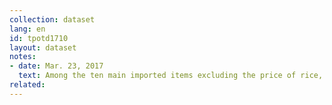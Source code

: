 ```yaml
---
collection: dataset
lang: en
id: tpotd1710
layout: dataset
notes: 
- date: Mar. 23, 2017
  text: Among the ten main imported items excluding the price of rice, vehicles and display modules that had increase in prices, other items decreased compared to their base price on the same period last year.
related:
---
```

